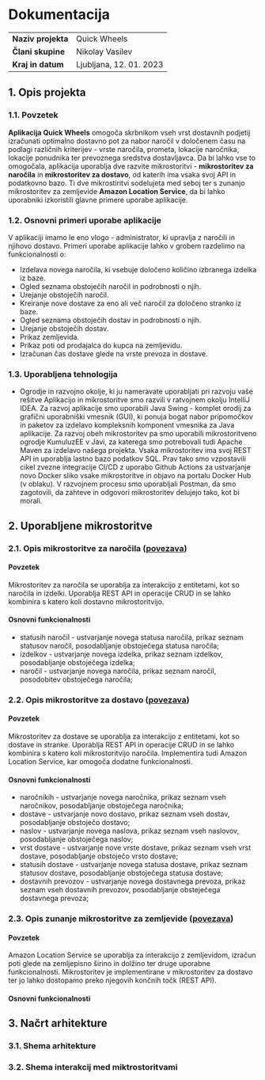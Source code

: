 # Dokumentacija
|                              |                                                     |
|:-----------------------------|:----------------------------------------------------|
|**Naziv projekta**            |Quick Wheels                                         |
|**Člani skupine**             |Nikolay Vasilev                                      |
|**Kraj in datum**             |Ljubljana, 12. 01. 2023                              |


## 1. Opis projekta
### 1.1. Povzetek
**Aplikacija Quick Wheels** omogoča skrbnikom vseh vrst dostavnih podjetij izračunati optimalno dostavno pot za nabor naročil v določenem času na podlagi različnih kriterijev - vrste naročila, prometa, lokacije naročnika, lokacije ponudnika ter prevoznega sredstva dostavljavca. Da bi lahko vse to omogočala, aplikacija uporablja dve razvite mikrostoritvi - **mikrostoritev za naročila** in **mikrostoritev za dostavo**, od katerih ima vsaka svoj API in podatkovno bazo. Ti dve mikrostiritvi sodelujeta med seboj ter s zunanjo mikrostoritev za zemljevide **Amazon Location Service**, da bi lahko uporabniki izkoristili glavne primere uporabe aplikacije.

### 1.2. Osnovni primeri uporabe aplikacije
V aplikaciji imamo le eno vlogo - administrator, ki upravlja z naročili in njihovo dostavo. Primeri uporabe aplikacije lahko v grobem razdelimo na funkcionalnosti o:
+	Izdelava novega naročila, ki vsebuje določeno količino izbranega izdelka iz baze.
+	Ogled seznama obstoječih naročil in podrobnosti o njih.
+	Urejanje obstoječih naročil.
+	Kreiranje nove dostave za eno ali več naročil za določeno stranko iz baze.
+	Ogled seznama obstoječih dostav in podrobnosti o njih.
+	Urejanje obstoječih dostav.
+	Prikaz zemljevida.
+	Prikaz poti od prodajalca do kupca na zemljevidu.
+	Izračunan čas dostave glede na vrste prevoza in dostave.


### 1.3. Uporabljena tehnologija
+ Ogrodje in razvojno okolje, ki ju nameravate uporabljati pri razvoju vaše rešitve
Aplikacijo in mikrostoritve smo razvili v ratvojnem okolju IntelliJ IDEA. Za razvoj aplikacije smo uporabili Java Swing - komplet orodij za grafični uporabniški vmesnik (GUI), ki ponuja bogat nabor pripomočkov in paketov za izdelavo kompleksnih komponent vmesnika za Java aplikacije. Za razvoj obeh mikrostoritev pa smo uporabili mikrostoritveno ogrodje KumuluzEE v Javi, za katerega smo potrebovali tudi Apache Maven za izdelavo našega projekta. Vsaka mikrostoritev ima svoj REST API in uporablja lastno bazo podatkov SQL. Prav tako smo vzpostavili cikel zvezne integracije CI/CD z uporabo Github Actions za ustvarjanje novo Docker sliko vsake mikrostoritve in objavo na portalu Docker Hub (v oblaku). V razvojnem procesu smo uporabljali Postman, da smo zagotovili, da zahteve in odgovori mikrostoritev delujejo tako, kot bi morali.

## 2. Uporabljene mikrostoritve
### 2.1. Opis mikrostoritve za naročila ([povezava](https://github.com/rso-2022-2023/RSO_S47_Order))
#### Povzetek
Mikrostoritev za naročila se uporablja za interakcijo z entitetami, kot so naročila in izdelki. Uporablja REST API in operacije CRUD in se lahko kombinira s katero koli dostavno mikrostoritvijo.
#### Osnovni funkcionalnosti
+	statusih naročil - ustvarjanje novega statusa naročila, prikaz seznam statusov naročil, posodabljanje obstoječega statusa naročila;
+	izdelkov - ustvarjanje novega izdelka, prikaz seznam izdelkov, posodabljanje obstoječega izdelka;
+	naročil - ustvarjanje novega naročila, prikaz seznam naročil, posodobitev obstoječega naročila;
### 2.2. Opis mikrostoritve za dostavo ([povezava](https://github.com/rso-2022-2023/RSO_S47_Delivery))
#### Povzetek
Mikrostoritev za dostave se uporablja za interakcijo z entitetami, kot so dostave in stranke. Uporablja REST API in operacije CRUD in se lahko kombinira s katero koli mikrostoritvijo naročila. Implementira tudi Amazon Location Service, kar omogoča dodatne funkcionalnosti.
#### Osnovni funkcionalnosti
+	naročnikih - ustvarjanje novega naročnika, prikaz seznam vseh naročnikov, posodabljanje obstoječega naročnika;
+	dostave - ustvarjanje novo dostavo, prikaz seznam vseh dostav, posodabljanje obstoječo dostavo;
+	naslov - ustvarjanje novega naslova, prikaz seznam vseh naslovov, posodabljanje obstoječega naslov;
+	vrst dostave - ustvarjanje nove vrste dostave, prikaz seznam vseh vrst dostave, posodabljanje obstoječo vrsto dostave;
+	statusih dostave - ustvarjanje novega statusa dostave, prikaz seznam statusov dostave, posodabljanje obstoječega statusa dostave;
+	dostavnih prevozov - ustvarjanje novega dostavnega prevoza, prikaz seznam vseh dostavnih prevozov, posodabljanje obsteječega dostavnega prevoza;

### 2.3. Opis zunanje mikrostoritve za zemljevide ([povezava](https://developers.google.com/maps/documentation))
#### Povzetek
Amazon Location Service se uporablja za interakcijo z zemljevidom, izračun poti glede na zemljepisno širino in dolžino ter druge uporabne funkcionalnosti. Mikrostoritev je implementirane v mikrostoritev za dostavo ter jo lahko dostopamo preko njegovih končnih točk (REST API).
#### Osnovni funkcionalnosti


## 3. Načrt arhitekture
### 3.1. Shema arhitekture

### 3.2. Shema interakcij med miktrostoritvami
